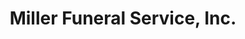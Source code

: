 ---
title: "Miller Funeral Service, Inc."
url: /north-wilkesboro/miller-funeral-service-inc/
shop: funeral directors
---